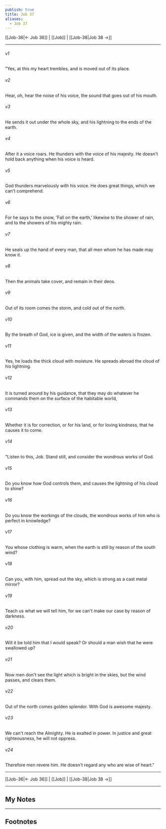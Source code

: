 ```yaml
---
publish: true
title: Job 37
aliases:
  - Job 37
---
```


[[Job-36|← Job 36]] | [[Job]] | [[Job-38|Job 38 →]]
***



###### v1 
"Yes, at this my heart trembles, and is moved out of its place. 

###### v2 
Hear, oh, hear the noise of his voice, the sound that goes out of his mouth. 

###### v3 
He sends it out under the whole sky, and his lightning to the ends of the earth. 

###### v4 
After it a voice roars. He thunders with the voice of his majesty. He doesn't hold back anything when his voice is heard. 

###### v5 
God thunders marvelously with his voice. He does great things, which we can't comprehend. 

###### v6 
For he says to the snow, 'Fall on the earth,' likewise to the shower of rain, and to the showers of his mighty rain. 

###### v7 
He seals up the hand of every man, that all men whom he has made may know it. 

###### v8 
Then the animals take cover, and remain in their dens. 

###### v9 
Out of its room comes the storm, and cold out of the north. 

###### v10 
By the breath of God, ice is given, and the width of the waters is frozen. 

###### v11 
Yes, he loads the thick cloud with moisture. He spreads abroad the cloud of his lightning. 

###### v12 
It is turned around by his guidance, that they may do whatever he commands them on the surface of the habitable world, 

###### v13 
Whether it is for correction, or for his land, or for loving kindness, that he causes it to come. 

###### v14 
"Listen to this, Job. Stand still, and consider the wondrous works of God. 

###### v15 
Do you know how God controls them, and causes the lightning of his cloud to shine? 

###### v16 
Do you know the workings of the clouds, the wondrous works of him who is perfect in knowledge? 

###### v17 
You whose clothing is warm, when the earth is still by reason of the south wind? 

###### v18 
Can you, with him, spread out the sky, which is strong as a cast metal mirror? 

###### v19 
Teach us what we will tell him, for we can't make our case by reason of darkness. 

###### v20 
Will it be told him that I would speak? Or should a man wish that he were swallowed up? 

###### v21 
Now men don't see the light which is bright in the skies, but the wind passes, and clears them. 

###### v22 
Out of the north comes golden splendor. With God is awesome majesty. 

###### v23 
We can't reach the Almighty. He is exalted in power. In justice and great righteousness, he will not oppress. 

###### v24 
Therefore men revere him. He doesn't regard any who are wise of heart."

***
[[Job-36|← Job 36]] | [[Job]] | [[Job-38|Job 38 →]]

---
## My Notes

---
## Footnotes